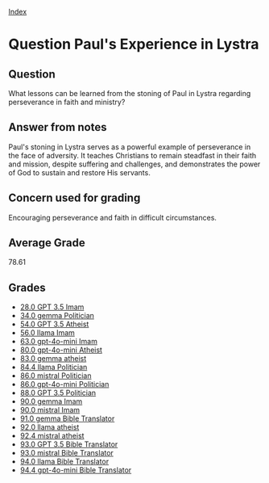 
[Index](../../index.md)
# Question Paul's Experience in Lystra
## Question
What lessons can be learned from the stoning of Paul in Lystra regarding perseverance in faith and ministry?

## Answer from notes
Paul's stoning in Lystra serves as a powerful example of perseverance in the face of adversity. It teaches Christians to remain steadfast in their faith and mission, despite suffering and challenges, and demonstrates the power of God to sustain and restore His servants.

## Concern used for grading
Encouraging perseverance and faith in difficult circumstances.

## Average Grade
78.61

## Grades
 * [28.0 GPT 3.5 Imam](../answers/GPT_3.5_Imam/Paul_s_Experience_in_Lystra.md)
 * [34.0 gemma Politician](../answers/gemma_Politician/Paul_s_Experience_in_Lystra.md)
 * [54.0 GPT 3.5 Atheist](../answers/GPT_3.5_Atheist/Paul_s_Experience_in_Lystra.md)
 * [56.0 llama Imam](../answers/llama_Imam/Paul_s_Experience_in_Lystra.md)
 * [63.0 gpt-4o-mini Imam](../answers/gpt-4o-mini_Imam/Paul_s_Experience_in_Lystra.md)
 * [80.0 gpt-4o-mini Atheist](../answers/gpt-4o-mini_Atheist/Paul_s_Experience_in_Lystra.md)
 * [83.0 gemma atheist](../answers/gemma_atheist/Paul_s_Experience_in_Lystra.md)
 * [84.4 llama Politician](../answers/llama_Politician/Paul_s_Experience_in_Lystra.md)
 * [86.0 mistral Politician](../answers/mistral_Politician/Paul_s_Experience_in_Lystra.md)
 * [86.0 gpt-4o-mini Politician](../answers/gpt-4o-mini_Politician/Paul_s_Experience_in_Lystra.md)
 * [88.0 GPT 3.5 Politician](../answers/GPT_3.5_Politician/Paul_s_Experience_in_Lystra.md)
 * [90.0 gemma Imam](../answers/gemma_Imam/Paul_s_Experience_in_Lystra.md)
 * [90.0 mistral Imam](../answers/mistral_Imam/Paul_s_Experience_in_Lystra.md)
 * [91.0 gemma Bible Translator](../answers/gemma_Bible_Translator/Paul_s_Experience_in_Lystra.md)
 * [92.0 llama atheist](../answers/llama_atheist/Paul_s_Experience_in_Lystra.md)
 * [92.4 mistral atheist](../answers/mistral_atheist/Paul_s_Experience_in_Lystra.md)
 * [93.0 GPT 3.5 Bible Translator](../answers/GPT_3.5_Bible_Translator/Paul_s_Experience_in_Lystra.md)
 * [93.0 mistral Bible Translator](../answers/mistral_Bible_Translator/Paul_s_Experience_in_Lystra.md)
 * [94.0 llama Bible Translator](../answers/llama_Bible_Translator/Paul_s_Experience_in_Lystra.md)
 * [94.4 gpt-4o-mini Bible Translator](../answers/gpt-4o-mini_Bible_Translator/Paul_s_Experience_in_Lystra.md)
